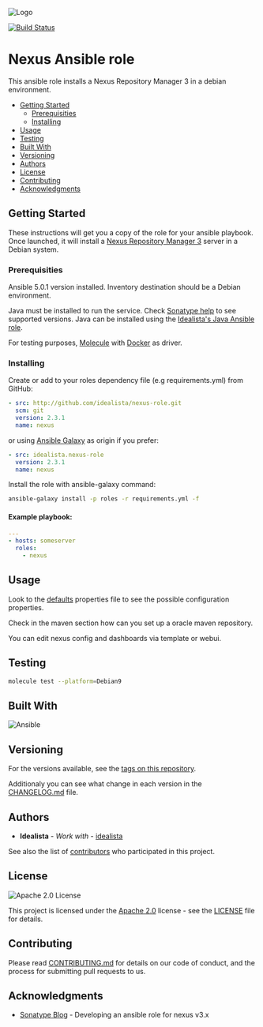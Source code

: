 ![Logo](https://raw.githubusercontent.com/idealista/nexus-role/master/logo.gif)

[![Build Status](https://travis-ci.org/idealista/nexus-role.png)](https://travis-ci.org/idealista/nexus-role)

# Nexus Ansible role

This ansible role installs a Nexus Repository Manager 3 in a debian environment.

- [Getting Started](#getting-started)
  - [Prerequisities](#prerequisities)
  - [Installing](#installing)
- [Usage](#usage)
- [Testing](#testing)
- [Built With](#built-with)
- [Versioning](#versioning)
- [Authors](#authors)
- [License](#license)
- [Contributing](#contributing)
- [Acknowledgments](#acknowledgments)

## Getting Started

These instructions will get you a copy of the role for your ansible playbook. Once launched, it will install a [Nexus Repository Manager 3](https://help.sonatype.com/repomanager3) server in a Debian system.

### Prerequisities

Ansible 5.0.1 version installed.
Inventory destination should be a Debian environment.

Java must be installed to run the service. Check [Sonatype help](https://help.sonatype.com/repomanager3/installation/java-runtime-environment) to see supported versions. Java can be installed using the [Idealista's Java Ansible role](https://github.com/idealista/java-role).

For testing purposes, [Molecule](https://molecule.readthedocs.io/) with [Docker](https://www.docker.com/) as driver.

### Installing

Create or add to your roles dependency file (e.g requirements.yml) from GitHub:

```yml
- src: http://github.com/idealista/nexus-role.git
  scm: git
  version: 2.3.1
  name: nexus
```

or using [Ansible Galaxy](https://galaxy.ansible.com/idealista/nexus-role/) as origin if you prefer:

```yml
- src: idealista.nexus-role
  version: 2.3.1
  name: nexus
```

Install the role with ansible-galaxy command:

```sh
ansible-galaxy install -p roles -r requirements.yml -f
```

#### Example playbook:

```yml
---
- hosts: someserver
  roles:
    - nexus
```

## Usage

Look to the [defaults](defaults/main.yml) properties file to see the possible configuration properties.

Check in the maven section how can you set up a oracle maven repository.

You can edit nexus config and dashboards via template or webui.

## Testing

```sh
molecule test --platform=Debian9
```

## Built With

![Ansible](https://img.shields.io/badge/ansible-5.0.1-green.svg)

## Versioning

For the versions available, see the [tags on this repository](https://github.com/idealista/nexus-role/tags).

Additionaly you can see what change in each version in the [CHANGELOG.md](CHANGELOG.md) file.

## Authors

- **Idealista** - *Work with* - [idealista](https://github.com/idealista)

See also the list of [contributors](https://github.com/idealista/nexus-role/contributors) who participated in this project.

## License

![Apache 2.0 License](https://img.shields.io/hexpm/l/plug.svg)

This project is licensed under the [Apache 2.0](https://www.apache.org/licenses/LICENSE-2.0) license - see the [LICENSE](LICENSE) file for details.

## Contributing

Please read [CONTRIBUTING.md](.github/CONTRIBUTING.md) for details on our code of conduct, and the process for submitting pull requests to us.

## Acknowledgments

- [Sonatype Blog](https://blog.sonatype.com/developing-an-ansible-role-for-nexus-repository-manager-v3.x) - Developing an ansible role for nexus v3.x
